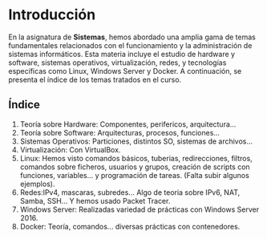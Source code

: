 # Introducción

En la asignatura de **Sistemas**, hemos abordado una amplia gama de temas fundamentales relacionados con el funcionamiento y la administración de sistemas informáticos. Esta materia incluye el estudio de hardware y software, sistemas operativos, virtualización, redes, y tecnologías específicas como Linux, Windows Server y Docker. A continuación, se presenta el índice de los temas tratados en el curso.

## Índice

1. Teoría sobre Hardware: Componentes, perifericos, arquitectura...
2. Teoría sobre Software: Arquitecturas, procesos, funciones...
3. Sistemas Operativos: Particiones, distintos SO, sistemas de archivos...
4. Virtualización: Con VirtualBox.
5. Linux: Hemos visto comandos básicos, tuberias, redirecciones, filtros, comandos sobre ficheros, usuarios y grupos, creación de scripts con funciones, variables... y programación de tareas. (Falta subir algunos ejemplos).
6. Redes:IPv4, mascaras, subredes... Algo de teoria sobre IPv6, NAT, Samba, SSH... Y hemos usado Packet Tracer.
7. Windows Server: Realizadas variedad de prácticas con Windows Server 2016.
8. Docker: Teoría, comandos... diversas prácticas con contenedores.

